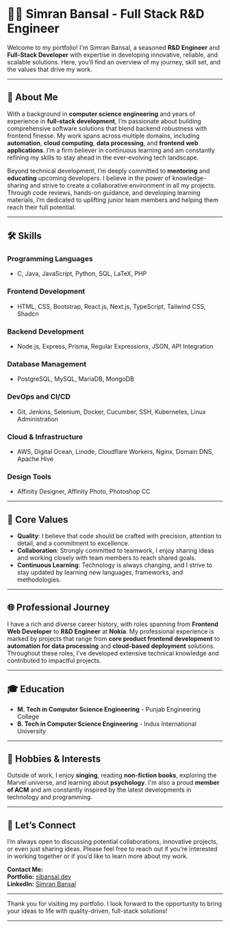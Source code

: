 # 👨‍💻 Simran Bansal - Full Stack R&D Engineer

Welcome to my portfolio! I'm Simran Bansal, a seasoned **R&D Engineer** and **Full-Stack Developer** with expertise in developing innovative, reliable, and scalable solutions. Here, you’ll find an overview of my journey, skill set, and the values that drive my work.

---

## 🚀 About Me

With a background in **computer science engineering** and years of experience in **full-stack development**, I’m passionate about building comprehensive software solutions that blend backend robustness with frontend finesse. My work spans across multiple domains, including **automation**, **cloud computing**, **data processing**, and **frontend web applications**. I’m a firm believer in continuous learning and am constantly refining my skills to stay ahead in the ever-evolving tech landscape.

Beyond technical development, I’m deeply committed to **mentoring** and **educating** upcoming developers. I believe in the power of knowledge-sharing and strive to create a collaborative environment in all my projects. Through code reviews, hands-on guidance, and developing learning materials, I’m dedicated to uplifting junior team members and helping them reach their full potential.

---

## 🛠️ Skills

### **Programming Languages**
- C, Java, JavaScript, Python, SQL, LaTeX, PHP

### **Frontend Development**
- HTML, CSS, Bootstrap, React.js, Next.js, TypeScript, Tailwind CSS, Shadcn

### **Backend Development**
- Node.js, Express, Prisma, Regular Expressions, JSON, API Integration

### **Database Management**
- PostgreSQL, MySQL, MariaDB, MongoDB

### **DevOps and CI/CD**
- Git, Jenkins, Selenium, Docker, Cucumber, SSH, Kubernetes, Linux Administration

### **Cloud & Infrastructure**
- AWS, Digital Ocean, Linode, Cloudflare Workers, Nginx, Domain DNS, Apache Hive

### **Design Tools**
- Affinity Designer, Affinity Photo, Photoshop CC

---

## 🧩 Core Values

- **Quality**: I believe that code should be crafted with precision, attention to detail, and a commitment to excellence.
- **Collaboration**: Strongly committed to teamwork, I enjoy sharing ideas and working closely with team members to reach shared goals.
- **Continuous Learning**: Technology is always changing, and I strive to stay updated by learning new languages, frameworks, and methodologies.

---

## 🌐 Professional Journey

I have a rich and diverse career history, with roles spanning from **Frontend Web Developer** to **R&D Engineer** at **Nokia**. My professional experience is marked by projects that range from **core product frontend development** to **automation for data processing** and **cloud-based deployment** solutions. Throughout these roles, I’ve developed extensive technical knowledge and contributed to impactful projects.

---

## 🎓 Education

- **M. Tech in Computer Science Engineering** - Punjab Engineering College
- **B. Tech in Computer Science Engineering** - Indus International University

---

## 🎉 Hobbies & Interests

Outside of work, I enjoy **singing**, reading **non-fiction books**, exploring the Marvel universe, and learning about **psychology**. I'm also a proud **member of ACM** and am constantly inspired by the latest developments in technology and programming.

---

## 🤝 Let’s Connect

I’m always open to discussing potential collaborations, innovative projects, or even just sharing ideas. Please feel free to reach out if you’re interested in working together or if you’d like to learn more about my work.

**Contact Me:**  
**Portfolio:** [sibansal.dev](https://sibansal.dev)  
**LinkedIn:** [Simran Bansal](https://www.linkedin.com/in/sibansal)  

---

Thank you for visiting my portfolio. I look forward to the opportunity to bring your ideas to life with quality-driven, full-stack solutions!

---
